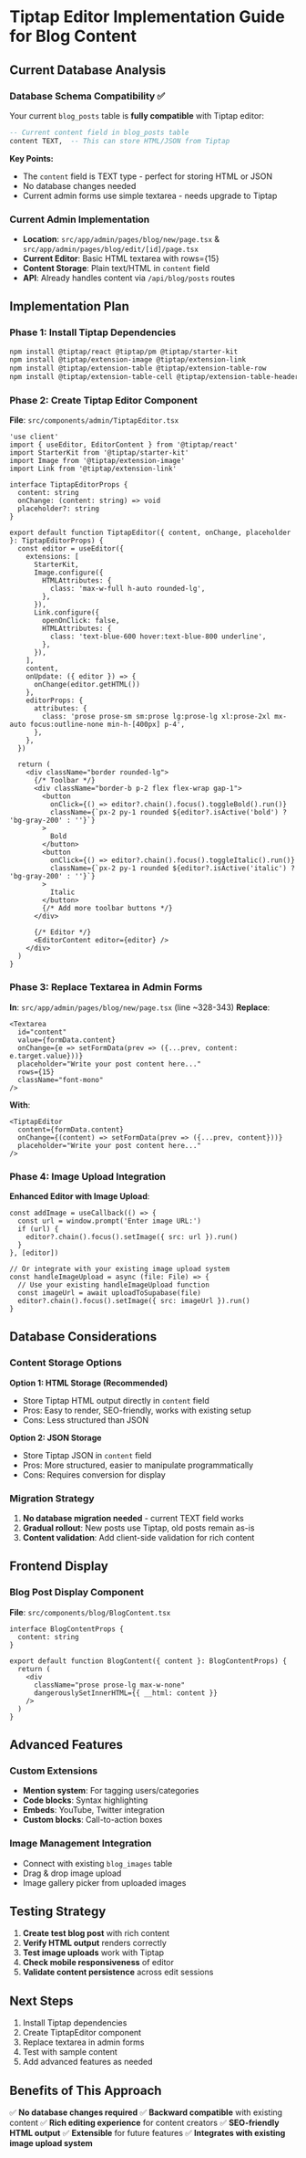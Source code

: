 # Tiptap Editor Implementation Guide for Blog Content

## Current Database Analysis

### Database Schema Compatibility ✅
Your current `blog_posts` table is **fully compatible** with Tiptap editor:

```sql
-- Current content field in blog_posts table
content TEXT,  -- This can store HTML/JSON from Tiptap
```

**Key Points:**
- The `content` field is TEXT type - perfect for storing HTML or JSON
- No database changes needed
- Current admin forms use simple textarea - needs upgrade to Tiptap

### Current Admin Implementation
- **Location**: `src/app/admin/pages/blog/new/page.tsx` & `src/app/admin/pages/blog/edit/[id]/page.tsx`
- **Current Editor**: Basic HTML textarea with rows={15}
- **Content Storage**: Plain text/HTML in `content` field
- **API**: Already handles content via `/api/blog/posts` routes

## Implementation Plan

### Phase 1: Install Tiptap Dependencies
```bash
npm install @tiptap/react @tiptap/pm @tiptap/starter-kit
npm install @tiptap/extension-image @tiptap/extension-link
npm install @tiptap/extension-table @tiptap/extension-table-row
npm install @tiptap/extension-table-cell @tiptap/extension-table-header
```

### Phase 2: Create Tiptap Editor Component

**File**: `src/components/admin/TiptapEditor.tsx`

```tsx
'use client'
import { useEditor, EditorContent } from '@tiptap/react'
import StarterKit from '@tiptap/starter-kit'
import Image from '@tiptap/extension-image'
import Link from '@tiptap/extension-link'

interface TiptapEditorProps {
  content: string
  onChange: (content: string) => void
  placeholder?: string
}

export default function TiptapEditor({ content, onChange, placeholder }: TiptapEditorProps) {
  const editor = useEditor({
    extensions: [
      StarterKit,
      Image.configure({
        HTMLAttributes: {
          class: 'max-w-full h-auto rounded-lg',
        },
      }),
      Link.configure({
        openOnClick: false,
        HTMLAttributes: {
          class: 'text-blue-600 hover:text-blue-800 underline',
        },
      }),
    ],
    content,
    onUpdate: ({ editor }) => {
      onChange(editor.getHTML())
    },
    editorProps: {
      attributes: {
        class: 'prose prose-sm sm:prose lg:prose-lg xl:prose-2xl mx-auto focus:outline-none min-h-[400px] p-4',
      },
    },
  })

  return (
    <div className="border rounded-lg">
      {/* Toolbar */}
      <div className="border-b p-2 flex flex-wrap gap-1">
        <button
          onClick={() => editor?.chain().focus().toggleBold().run()}
          className={`px-2 py-1 rounded ${editor?.isActive('bold') ? 'bg-gray-200' : ''}`}
        >
          Bold
        </button>
        <button
          onClick={() => editor?.chain().focus().toggleItalic().run()}
          className={`px-2 py-1 rounded ${editor?.isActive('italic') ? 'bg-gray-200' : ''}`}
        >
          Italic
        </button>
        {/* Add more toolbar buttons */}
      </div>
      
      {/* Editor */}
      <EditorContent editor={editor} />
    </div>
  )
}
```

### Phase 3: Replace Textarea in Admin Forms

**In**: `src/app/admin/pages/blog/new/page.tsx` (line ~328-343)
**Replace**:
```tsx
<Textarea
  id="content"
  value={formData.content}
  onChange={e => setFormData(prev => ({...prev, content: e.target.value}))}
  placeholder="Write your post content here..."
  rows={15}
  className="font-mono"
/>
```

**With**:
```tsx
<TiptapEditor
  content={formData.content}
  onChange={(content) => setFormData(prev => ({...prev, content}))}
  placeholder="Write your post content here..."
/>
```

### Phase 4: Image Upload Integration

**Enhanced Editor with Image Upload**:
```tsx
const addImage = useCallback(() => {
  const url = window.prompt('Enter image URL:')
  if (url) {
    editor?.chain().focus().setImage({ src: url }).run()
  }
}, [editor])

// Or integrate with your existing image upload system
const handleImageUpload = async (file: File) => {
  // Use your existing handleImageUpload function
  const imageUrl = await uploadToSupabase(file)
  editor?.chain().focus().setImage({ src: imageUrl }).run()
}
```

## Database Considerations

### Content Storage Options

**Option 1: HTML Storage (Recommended)**
- Store Tiptap HTML output directly in `content` field
- Pros: Easy to render, SEO-friendly, works with existing setup
- Cons: Less structured than JSON

**Option 2: JSON Storage**
- Store Tiptap JSON in `content` field
- Pros: More structured, easier to manipulate programmatically
- Cons: Requires conversion for display

### Migration Strategy
1. **No database migration needed** - current TEXT field works
2. **Gradual rollout**: New posts use Tiptap, old posts remain as-is
3. **Content validation**: Add client-side validation for rich content

## Frontend Display

### Blog Post Display Component
**File**: `src/components/blog/BlogContent.tsx`

```tsx
interface BlogContentProps {
  content: string
}

export default function BlogContent({ content }: BlogContentProps) {
  return (
    <div 
      className="prose prose-lg max-w-none"
      dangerouslySetInnerHTML={{ __html: content }}
    />
  )
}
```

## Advanced Features

### Custom Extensions
- **Mention system**: For tagging users/categories
- **Code blocks**: Syntax highlighting
- **Embeds**: YouTube, Twitter integration
- **Custom blocks**: Call-to-action boxes

### Image Management Integration
- Connect with existing `blog_images` table
- Drag & drop image upload
- Image gallery picker from uploaded images

## Testing Strategy

1. **Create test blog post** with rich content
2. **Verify HTML output** renders correctly
3. **Test image uploads** work with Tiptap
4. **Check mobile responsiveness** of editor
5. **Validate content persistence** across edit sessions

## Next Steps

1. Install Tiptap dependencies
2. Create TiptapEditor component
3. Replace textarea in admin forms
4. Test with sample content
5. Add advanced features as needed

## Benefits of This Approach

✅ **No database changes required**
✅ **Backward compatible** with existing content
✅ **Rich editing experience** for content creators
✅ **SEO-friendly HTML output**
✅ **Extensible** for future features
✅ **Integrates with existing image upload system**
